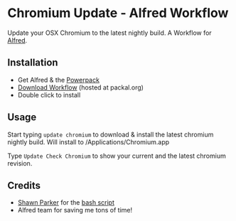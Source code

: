 Chromium Update - Alfred Workflow
===============================

Update your OSX Chromium to the latest nightly build. A Workflow for [Alfred](http://www.alfredapp.com/).

## Installation

- Get Alfred & the [Powerpack](http://www.alfredapp.com/powerpack/)
- [Download Workflow](http://www.packal.org/workflow/chromium-update) (hosted at packal.org)
- Double click to install

## Usage

Start typing ```update chromium``` to download & install the latest chromium nightly build.
Will install to /Applications/Chromium.app

Type ```Update Check Chromium``` to show your current and the latest chromium revision.

## Credits
- [Shawn Parker](https://github.com/Gipetto) for the [bash script](http://top-frog.com/2010/05/29/automatically-download-chromium-nightly-builds/)
- Alfred team for saving me tons of time!
